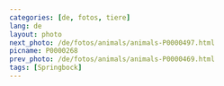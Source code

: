 ```yaml
---
categories: [de, fotos, tiere]
lang: de
layout: photo
next_photo: /de/fotos/animals/animals-P0000497.html
picname: P0000268
prev_photo: /de/fotos/animals/animals-P0000469.html
tags: [Springbock]
---
```

